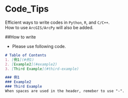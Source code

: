 # Code_Tips
Efficient ways to write codes in `Python`, `R`, and `C/C++`.<br>
How to use `ArcGIS/ArcPy` will also be added.

##How to write
* Please use following code.

```README.md
# Table of Contents
1. [例1](#例1)
2. [Example2](#example2)
3. [Third Example](#third-example)

### 例1
### Example2
### Third Example
When spaces are used in the header, remeber to use "-".
```

